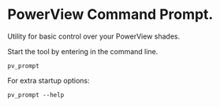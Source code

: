 # PowerView Command Prompt.


Utility for basic control over your PowerView shades.

Start the tool by entering in the command line.

```
pv_prompt
```

For extra startup options: 

```
pv_prompt --help
```
